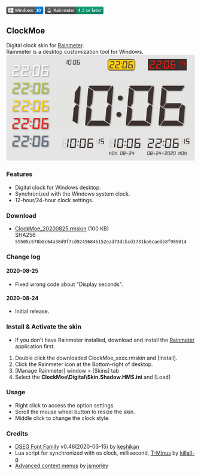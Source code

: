 <!-- https://guides.github.com/features/mastering-markdown/ -->
![](https://raw.githubusercontent.com/nek7u/ClockMoe/master/m/Badge-Windows.png) [![Rainmeter](https://raw.githubusercontent.com/nek7u/ClockMoe/master/m/Badge-Rainmeter.png)](https://www.rainmeter.net/)
## ClockMoe
Digital clock skin for [Rainmeter](https://www.rainmeter.net/).  
Rainmeter is a desktop customization tool for Windows.  
![](https://raw.githubusercontent.com/nek7u/ClockMoe/master/m/sample.20200824.png)

### Features
- Digital clock for Windows desktop.
- Synchronized with the Windows system clock.
- 12-hour/24-hour clock settings.
### Download
- [ClockMoe_20200825.rmskin](https://github.com/nek7u/ClockMoe/releases/download/2020-08-25/ClockMoe_20200825.rmskin) (100 KB)  
SHA256 `59505c678b8c64a38d9f7cd92496845152ead73dcbcd3731ba6caedb8f985014`
### Change log
 #### 2020-08-25
 * Fixed wrong code about "Display seconds".  
 
 #### 2020-08-24
 - Initial release.
### Install & Activate the skin
- If you don't have Rainmeter installed, download and install the [Rainmeter](https://www.rainmeter.net/) application first.
1. Double click the downloaded ClockMoe_xxxx.rmskin and [Install].
2. Click the Rainmeter icon at the Bottom-right of desktop.
3. [Manage Rainmeter] window > [Skins] tab
4. Select the **ClockMoe\Digital\Skin.Shadow.HMS.ini** and [Load]
### Usage
- Right click to access the option settings.
- Scroll the mouse wheel button to resize the skin.
- Middle click to change the clock style.
### Credits
- [DSEG Font Family](https://github.com/keshikan/DSEG) v0.46(2020-03-15) by [keshikan](https://www.keshikan.net/fonts-e.html)
- Lua script for synchronized with os clock, millisecond, [T-Minus](https://forum.rainmeter.net/viewtopic.php?t=18850) by [killall-q](https://www.deviantart.com/killall-q)
- [Advanced context menus](https://forum.rainmeter.net/viewtopic.php?f=119&t=20050) by [jsmorley](https://github.com/jsmorley)
